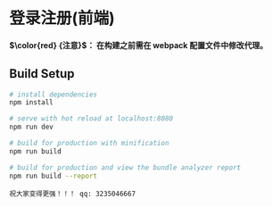 # **登录注册(前端)**

#### **$\color{red} {注意}$**： 在构建之前需在 webpack 配置文件中修改代理。

## Build Setup

``` bash
# install dependencies
npm install

# serve with hot reload at localhost:8080
npm run dev

# build for production with minification
npm run build

# build for production and view the bundle analyzer report
npm run build --report
```

`祝大家变得更强！！！	qq: 3235046667`

